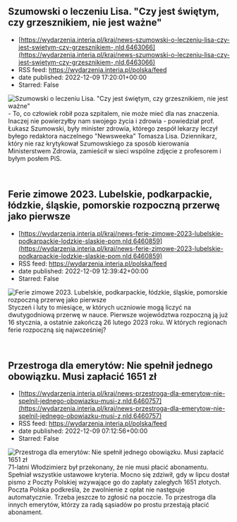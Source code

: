 ## Szumowski o leczeniu Lisa. "Czy jest świętym, czy grzesznikiem, nie jest ważne"
 - [https://wydarzenia.interia.pl/kraj/news-szumowski-o-leczeniu-lisa-czy-jest-swietym-czy-grzesznikiem-,nId,6463066](https://wydarzenia.interia.pl/kraj/news-szumowski-o-leczeniu-lisa-czy-jest-swietym-czy-grzesznikiem-,nId,6463066)
 - RSS feed: https://wydarzenia.interia.pl/polska/feed
 - date published: 2022-12-09 17:20:01+00:00
 - Starred: False

<p><a href="https://wydarzenia.interia.pl/kraj/news-szumowski-o-leczeniu-lisa-czy-jest-swietym-czy-grzesznikiem-,nId,6463066"><img align="left" alt="Szumowski o leczeniu Lisa. &quot;Czy jest świętym, czy grzesznikiem, nie jest ważne&quot;" src="https://i.iplsc.com/szumowski-o-leczeniu-lisa-czy-jest-swietym-czy-grzesznikiem/000GGSEF87EFYKVT-C321.jpg" /></a>- To, co człowiek robił poza szpitalem, nie może mieć dla nas znaczenia. Inaczej nie powierzyłby nam swojego życia i zdrowia - powiedział prof. Łukasz Szumowski, były minister zdrowia, którego zespół lekarzy leczył byłego redaktora naczelnego &quot;Newsweeka&quot; Tomasza Lisa. Dziennikarz, który nie raz krytykował Szumowskiego za sposób kierowania Ministerstwem Zdrowia, zamieścił w sieci wspólne zdjęcie z profesorem i byłym posłem PiS.</p><br clear="all" />

## Ferie zimowe 2023. Lubelskie, podkarpackie, łódzkie, śląskie, pomorskie rozpoczną przerwę jako pierwsze
 - [https://wydarzenia.interia.pl/kraj/news-ferie-zimowe-2023-lubelskie-podkarpackie-lodzkie-slaskie-pom,nId,6460859](https://wydarzenia.interia.pl/kraj/news-ferie-zimowe-2023-lubelskie-podkarpackie-lodzkie-slaskie-pom,nId,6460859)
 - RSS feed: https://wydarzenia.interia.pl/polska/feed
 - date published: 2022-12-09 12:39:42+00:00
 - Starred: False

<p><a href="https://wydarzenia.interia.pl/kraj/news-ferie-zimowe-2023-lubelskie-podkarpackie-lodzkie-slaskie-pom,nId,6460859"><img align="left" alt="Ferie zimowe 2023. Lubelskie, podkarpackie, łódzkie, śląskie, pomorskie rozpoczną przerwę jako pierwsze" src="https://i.iplsc.com/ferie-zimowe-2023-lubelskie-podkarpackie-lodzkie-slaskie-pom/000GGLSTGKK4V4XE-C321.jpg" /></a>Styczeń i luty to miesiące, w których uczniowie mogą liczyć na dwutygodniową przerwę w nauce. Pierwsze województwa rozpoczną ją już 16 stycznia, a ostatnie zakończą 26 lutego 2023 roku. W których regionach ferie rozpoczną się najwcześniej?</p><br clear="all" />

## Przestroga dla emerytów: Nie spełnił jednego obowiązku. Musi zapłacić 1651 zł
 - [https://wydarzenia.interia.pl/kraj/news-przestroga-dla-emerytow-nie-spelnil-jednego-obowiazku-musi-z,nId,6460757](https://wydarzenia.interia.pl/kraj/news-przestroga-dla-emerytow-nie-spelnil-jednego-obowiazku-musi-z,nId,6460757)
 - RSS feed: https://wydarzenia.interia.pl/polska/feed
 - date published: 2022-12-09 07:12:56+00:00
 - Starred: False

<p><a href="https://wydarzenia.interia.pl/kraj/news-przestroga-dla-emerytow-nie-spelnil-jednego-obowiazku-musi-z,nId,6460757"><img align="left" alt="Przestroga dla emerytów: Nie spełnił jednego obowiązku. Musi zapłacić 1651 zł" src="https://i.iplsc.com/przestroga-dla-emerytow-nie-spelnil-jednego-obowiazku-musi-z/000GGLBBIYAKX1DS-C321.jpg" /></a>71-latni Włodzimierz był przekonany, że nie musi płacić abonamentu. Spełniał wszystkie ustawowe kryteria. Mocno się zdziwił, gdy w lipcu dostał pismo z Poczty Polskiej wzywające go do zapłaty zaległych 1651 złotych. Poczta Polska podkreśla, że zwolnienie z opłat nie następuje automatycznie. Trzeba jeszcze to zgłosić na poczcie. To przestroga dla innych emerytów, którzy za radą sąsiadów po prostu przestają płacić abonament.</p><br clear="all" />
